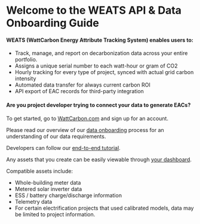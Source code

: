 # Welcome to the WEATS API & Data Onboarding Guide

#### WEATS (WattCarbon Energy Attribute Tracking System) enables users to:

- Track, manage, and report on decarbonization data across your entire portfolio. 
- Assigns a unique serial number to each watt-hour or gram of CO2
- Hourly tracking for every type of project, synced with actual grid carbon intensity
- Automated data transfer for always current carbon ROI
- API export of EAC records for third-party integration


#### Are you project developer trying to connect your data to generate EACs? 

To get started, go to <a href="https://www.wattcarbon.com">WattCarbon.com</a> and sign up for an account.

Please read our overview of our <a href="https://docs.wattcarbon.com/docs/wattcarbon/4j72ii32prdsf-guide-to-data-onboarding-for-watt-carbon-users">data onboarding</a> process for an understanding of our data requirements.

Developers can follow our <a href="https://docs.wattcarbon.com/docs/wattcarbon/44rdv3z1o0527-uploading-devices-and-data-end-to-end-example">end-to-end tutorial</a>.

Any assets that you create can be easily viewable through <a href="https://app.wattcarbon.com">your dashboard</a>.

Compatible assets include: 
- Whole-building meter data 
- Metered solar inverter data
- ESS / battery charge/discharge information 
- Telemetry data
- For certain electrification projects that used calibrated models, data may be limited to project information. 

